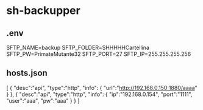 # sh-backupper

## .env

SFTP_NAME=backup
SFTP_FOLDER=SHHHHHCartellina
SFTP_PW=PrimateMutante32
SFTP_PORT=27
SFTP_IP=255.255.255.256

## hosts.json

[
    {
        "desc":"api",
        "type":"http",
        "info": {
            "url":"http://192.168.0.150:1880/aaaa"
        }
    },
    {
        "desc":"api",
        "type":"http",
        "info": {
            "ip":"192.168.0.154",
            "port":"1111",
            "user":"aaa",
            "pw":"aaa"
        }
    }
]
